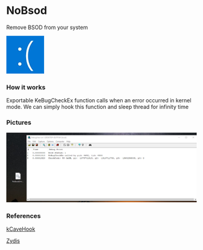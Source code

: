 # NoBsod
Remove BSOD from your system

![Meme](assets/bsod_smile.png)

### How it works
Exportable KeBugCheckEx function calls when an error occurred in kernel mode. We can simply hook this function and sleep thread for infinity time

### Pictures
![](assets/img.png)

### References
[kCaveHook](https://github.com/Umbre11as/kCaveHook)

[Zydis](https://github.com/zyantific/zydis)
